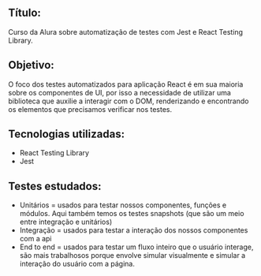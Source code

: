## Título:

Curso da Alura sobre automatização de testes com Jest e React Testing Library.

## Objetivo:

O foco dos testes automatizados para aplicação React é em sua maioria sobre os componentes de UI, por isso a necessidade de utilizar uma biblioteca que auxilie a interagir com o DOM, renderizando e encontrando os elementos que precisamos verificar nos testes.

## Tecnologias utilizadas:

- React Testing Library
- Jest

## Testes estudados:

- Unitários = usados para testar nossos componentes, funções e módulos. Aqui também temos os testes snapshots (que são um meio entre integração e unitários)
- Integração = usados para testar a interação dos nossos componentes com a api
- End to end = usados para testar um fluxo inteiro que o usuário interage, são mais trabalhosos porque envolve simular visualmente e simular a interação do usuário com a página.
